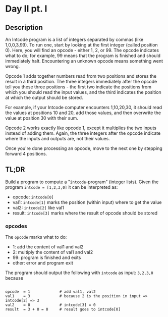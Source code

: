 # Day II pt. I

## Description

An Intcode program is a list of integers separated by commas (like 1,0,0,3,99). To run one, start by looking at the first integer (called position 0). Here, you will find an opcode - either 1, 2, or 99. The opcode indicates what to do; for example, 99 means that the program is finished and should immediately halt. Encountering an unknown opcode means something went wrong.

Opcode 1 adds together numbers read from two positions and stores the result in a third position. The three integers immediately after the opcode tell you these three positions - the first two indicate the positions from which you should read the input values, and the third indicates the position at which the output should be stored.

For example, if your Intcode computer encounters 1,10,20,30, it should read the values at positions 10 and 20, add those values, and then overwrite the value at position 30 with their sum.

Opcode 2 works exactly like opcode 1, except it multiplies the two inputs instead of adding them. Again, the three integers after the opcode indicate where the inputs and outputs are, not their values.

Once you're done processing an opcode, move to the next one by stepping forward 4 positions.

## TL;DR

Build a program to compute a "`intcode`-program" (integer lists).
Given the program `intcode = [1,2,3,0]` it can be interpreted as:

- opcode: `intcode[0]`
- val1: `intcode[1]` marks the position (within input) where to get the value
- val2: `intcode[2]` like val1
- result: `intcode[3]` marks where the result of opcode should be stored

### opcodes

The `opcode` marks what to do:

- 1: add the content of val1 and val2
- 2: multiply the content of val1 and val2
- 99: program is finished and exits
- other: error and program exit

The program should output the following with `intcode` as input: `3,2,3,0` because

```console

opcode  = 1             # add val1, val2
val1    = 3             # because 2 is the position in input => intcode[2] => 3
val2    = 0             # intcode[3] = 0
result  = 3 + 0 = 0     # result goes to intcode[0]
```
